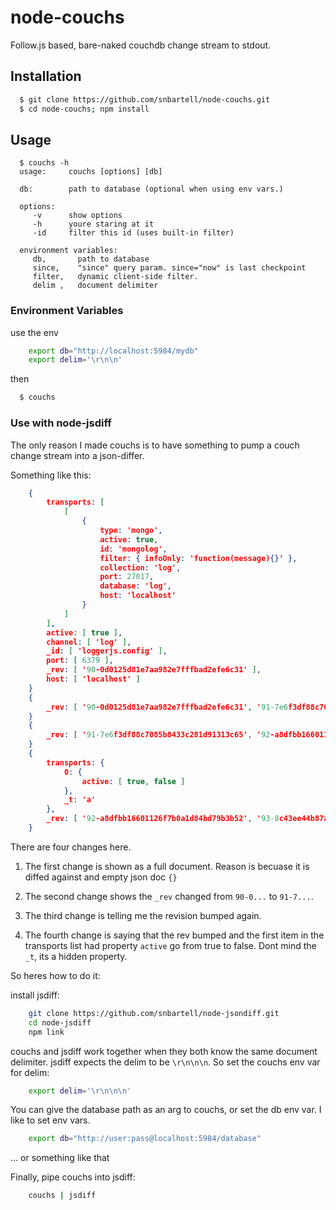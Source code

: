 # node-couchs

Follow.js based, bare-naked couchdb change stream to stdout.

## Installation
``` bash
  $ git clone https://github.com/snbartell/node-couchs.git
  $ cd node-couchs; npm install
```

## Usage
```
  $ couchs -h
  usage:     couchs [options] [db]

  db:        path to database (optional when using env vars.)

  options:
     -v      show options
     -h      youre staring at it
     -id     filter this id (uses built-in filter)

  environment variables: 
     db,       path to database
     since,    "since" query param. since="now" is last checkpoint
     filter,   dynamic client-side filter.
     delim ,   document delimiter
```  

### Environment Variables

use the env

``` bash
    export db="http://localhost:5984/mydb"
    export delim='\r\n\n'
```
then
``` bash
  $ couchs
```

### Use with node-jsdiff

The only reason I made couchs is to have something to pump a couch change stream into a json-differ.

Something like this:

``` json
    {
        transports: [
            [
                {
                    type: 'mongo',
                    active: true,
                    id: 'mongolog',
                    filter: { infoOnly: 'function(message){}' },
                    collection: 'log',
                    port: 27017,
                    database: 'log',
                    host: 'localhost'
                }
            ]
        ],
        active: [ true ],
        channel: [ 'log' ],
        _id: [ 'loggerjs.config' ],
        port: [ 6379 ],
        _rev: [ '90-0d0125d81e7aa982e7fffbad2efe6c31' ],
        host: [ 'localhost' ]
    }
    {
        _rev: [ '90-0d0125d81e7aa982e7fffbad2efe6c31', '91-7e6f3df88c7085b8433c281d91313c65' ]
    }
    {
        _rev: [ '91-7e6f3df88c7085b8433c281d91313c65', '92-a8dfbb16601126f7b0a1d84bd79b3b52' ]
    }
    {
        transports: {
            0: {
                active: [ true, false ]
            },
            _t: 'a'
        },
        _rev: [ '92-a8dfbb16601126f7b0a1d84bd79b3b52', '93-8c43ee44b87ae007d725802ed0015fc7' ]
    }
```

There are four changes here.  

1. The first change is shown as a full document. Reason is becuase it is diffed against and empty json doc `{}`

2. The second change shows the `_rev` changed from `90-0...` to `91-7...`.

3. The third change is telling me the revision bumped again.

4. The fourth change is saying that the rev bumped and the first item in the transports list had property `active` go from true to false.  Dont mind the `_t`, its a hidden property.

So heres how to do it:

install jsdiff:

``` bash
    git clone https://github.com/snbartell/node-jsondiff.git
    cd node-jsdiff
    npm link
```

couchs and jsdiff work together when they both know the same document delimiter. jsdiff expects the delim to be `\r\n\n\n`. So set the couchs env var for delim:

``` bash
    export delim='\r\n\n\n'
```

You can give the database path as an arg to couchs, or set the db env var. I like to set env vars.

``` bash
    export db="http://user:pass@localhost:5984/database" 
```

... or something like that

Finally, pipe couchs into jsdiff:

``` bash
    couchs | jsdiff
```